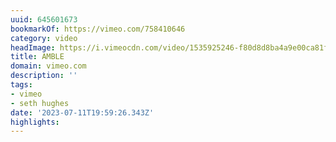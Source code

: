 ```yaml
---
uuid: 645601673
bookmarkOf: https://vimeo.com/758410646
category: video
headImage: https://i.vimeocdn.com/video/1535925246-f80d8d8ba4a9e00ca81fcbe5582b13c75d59146e80f3cd3e7e374aa381d64ac7-d_295x166
title: AMBLE
domain: vimeo.com
description: ''
tags:
- vimeo
- seth hughes
date: '2023-07-11T19:59:26.343Z'
highlights:
---
```



